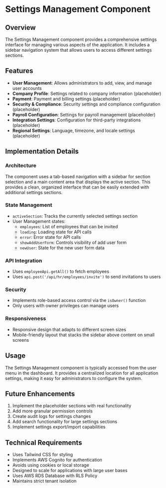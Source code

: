 # Settings Management Component

## Overview
The Settings Management component provides a comprehensive settings interface for managing various aspects of the application. It includes a sidebar navigation system that allows users to access different settings sections.

## Features
- **User Management**: Allows administrators to add, view, and manage user accounts
- **Company Profile**: Settings related to company information (placeholder)
- **Payment**: Payment and billing settings (placeholder)
- **Security & Compliance**: Security settings and compliance configuration (placeholder) 
- **Payroll Configuration**: Settings for payroll management (placeholder)
- **Integration Settings**: Configuration for third-party integrations (placeholder)
- **Regional Settings**: Language, timezone, and locale settings (placeholder)

## Implementation Details

### Architecture
The component uses a tab-based navigation with a sidebar for section selection and a main content area that displays the active section. This provides a clean, organized interface that can be easily extended with additional settings sections.

### State Management
- `activeSection`: Tracks the currently selected settings section
- User Management states: 
  - `employees`: List of employees that can be invited
  - `loading`: Loading state for API calls
  - `error`: Error state for API calls
  - `showAddUserForm`: Controls visibility of add user form
  - `newUser`: State for the new user form data

### API Integration
- Uses `employeeApi.getAll()` to fetch employees
- Uses `api.post('/api/hr/employees/invite')` to send invitations to users

### Security
- Implements role-based access control via the `isOwner()` function
- Only users with owner privileges can manage users

### Responsiveness
- Responsive design that adapts to different screen sizes
- Mobile-friendly layout that stacks the sidebar above content on small screens

## Usage
The Settings Management component is typically accessed from the user menu in the dashboard. It provides a centralized location for all application settings, making it easy for administrators to configure the system.

## Future Enhancements
1. Implement the placeholder sections with real functionality
2. Add more granular permission controls
3. Create audit logs for settings changes
4. Add search functionality for large settings sections
5. Implement settings export/import capabilities

## Technical Requirements
- Uses Tailwind CSS for styling
- Implements AWS Cognito for authentication
- Avoids using cookies or local storage
- Designed to scale for applications with large user bases
- Uses AWS RDS Database with RLS Policy
- Maintains strict tenant isolation 